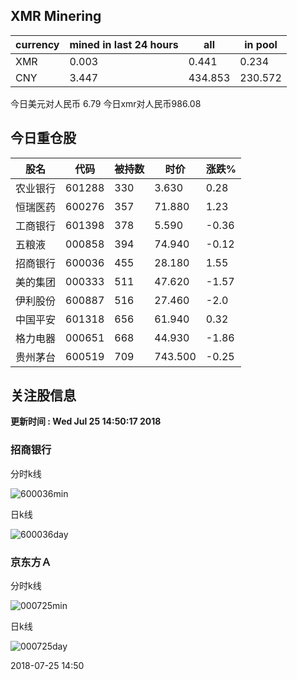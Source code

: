 ## XMR Minering

|currency|mined in last 24 hours|all|in pool|
|---|---|---|---|
|XMR|0.003|0.441|0.234|
|CNY|3.447|434.853|230.572|

今日美元对人民币 6.79	今日xmr对人民币986.08


## 今日重仓股 

|股名|代码|被持数|时价|涨跌%|
|---|---|---|---|---|
|农业银行|601288|330|3.630|0.28|
|恒瑞医药|600276|357|71.880|1.23|
|工商银行|601398|378|5.590|-0.36|
|五粮液|000858|394|74.940|-0.12|
|招商银行|600036|455|28.180|1.55|
|美的集团|000333|511|47.620|-1.57|
|伊利股份|600887|516|27.460|-2.0|
|中国平安|601318|656|61.940|0.32|
|格力电器|000651|668|44.930|-1.86|
|贵州茅台|600519|709|743.500|-0.25|

## 关注股信息
**更新时间 : Wed Jul 25 14:50:17 2018**
### 招商银行 
分时k线

![600036min](http://image.sinajs.cn/newchart/min/n/sh600036.gif)

日k线

![600036day](http://image.sinajs.cn/newchart/daily/n/sh600036.gif)

### 京东方Ａ 
分时k线

![000725min](http://image.sinajs.cn/newchart/min/n/sz000725.gif)

日k线

![000725day](http://image.sinajs.cn/newchart/daily/n/sz000725.gif)

2018-07-25 14:50